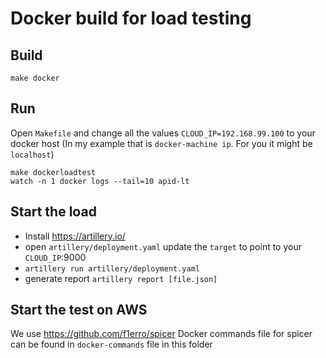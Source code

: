# Docker build for load testing

## Build

    make docker

## Run
Open `Makefile` and change all the values `CLOUD_IP=192.168.99.100` to your docker host (In my example that 
is `docker-machine ip`. For you it might be `localhost`)

    make dockerloadtest
    watch -n 1 docker logs --tail=10 apid-lt

## Start the load
+ Install https://artillery.io/
+ open `artillery/deployment.yaml` update the `target` to point to your `CLOUD_IP`:9000
+ `artillery run artillery/deployment.yaml `
+ generate report `artillery report [file.json]`

## Start the test on AWS

We use https://github.com/f1erro/spicer
Docker commands file for spicer can be found in `docker-commands` file in this folder

